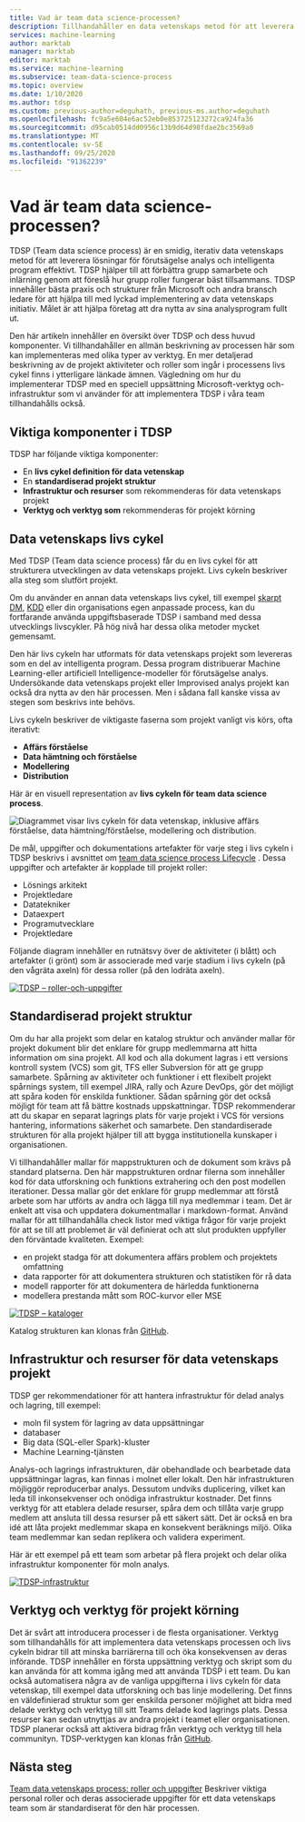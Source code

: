 ```yaml
---
title: Vad är team data science-processen?
description: Tillhandahåller en data vetenskaps metod för att leverera lösningar för förutsägelse analys och intelligenta program.
services: machine-learning
author: marktab
manager: marktab
editor: marktab
ms.service: machine-learning
ms.subservice: team-data-science-process
ms.topic: overview
ms.date: 1/10/2020
ms.author: tdsp
ms.custom: previous-author=deguhath, previous-ms.author=deguhath
ms.openlocfilehash: fc9a5e604e6ac52eb0e853725123272ca924fa36
ms.sourcegitcommit: d95cab0514dd0956c13b9d64d98fdae2bc3569a0
ms.translationtype: MT
ms.contentlocale: sv-SE
ms.lasthandoff: 09/25/2020
ms.locfileid: "91362239"
---
```

# <a name="what-is-the-team-data-science-process"></a>Vad är team data science-processen?

TDSP (Team data science process) är en smidig, iterativ data vetenskaps metod för att leverera lösningar för förutsägelse analys och intelligenta program effektivt. TDSP hjälper till att förbättra grupp samarbete och inlärning genom att föreslå hur grupp roller fungerar bäst tillsammans. TDSP innehåller bästa praxis och strukturer från Microsoft och andra bransch ledare för att hjälpa till med lyckad implementering av data vetenskaps initiativ. Målet är att hjälpa företag att dra nytta av sina analysprogram fullt ut.

Den här artikeln innehåller en översikt över TDSP och dess huvud komponenter. Vi tillhandahåller en allmän beskrivning av processen här som kan implementeras med olika typer av verktyg. En mer detaljerad beskrivning av de projekt aktiviteter och roller som ingår i processens livs cykel finns i ytterligare länkade ämnen. Vägledning om hur du implementerar TDSP med en speciell uppsättning Microsoft-verktyg och-infrastruktur som vi använder för att implementera TDSP i våra team tillhandahålls också.

## <a name="key-components-of-the-tdsp"></a>Viktiga komponenter i TDSP

TDSP har följande viktiga komponenter:

- En **livs cykel definition för data vetenskap**
- En **standardiserad projekt struktur**
- **Infrastruktur och resurser** som rekommenderas för data vetenskaps projekt
- **Verktyg och verktyg som** rekommenderas för projekt körning


## <a name="data-science-lifecycle"></a>Data vetenskaps livs cykel

Med TDSP (Team data science process) får du en livs cykel för att strukturera utvecklingen av data vetenskaps projekt. Livs cykeln beskriver alla steg som slutfört projekt.

Om du använder en annan data vetenskaps livs cykel, till exempel [skarpt DM](https://wikipedia.org/wiki/Cross_Industry_Standard_Process_for_Data_Mining), [KDD](https://wikipedia.org/wiki/Data_mining#Process) eller din organisations egen anpassade process, kan du fortfarande använda uppgiftsbaserade TDSP i samband med dessa utvecklings livscykler. På hög nivå har dessa olika metoder mycket gemensamt. 

Den här livs cykeln har utformats för data vetenskaps projekt som levereras som en del av intelligenta program. Dessa program distribuerar Machine Learning-eller artificiell Intelligence-modeller för förutsägelse analys. Undersökande data vetenskaps projekt eller Improvised analys projekt kan också dra nytta av den här processen. Men i sådana fall kanske vissa av stegen som beskrivs inte behövs.    

Livs cykeln beskriver de viktigaste faserna som projekt vanligt vis körs, ofta iterativt:

* **Affärs förståelse**
* **Data hämtning och förståelse**
* **Modellering**
* **Distribution**

Här är en visuell representation av **livs cykeln för team data science process**. 

![Diagrammet visar livs cykeln för data vetenskap, inklusive affärs förståelse, data hämtning/förståelse, modellering och distribution.](./media/overview/tdsp-lifecycle2.png) 

De mål, uppgifter och dokumentations artefakter för varje steg i livs cykeln i TDSP beskrivs i avsnittet om [team data science process Lifecycle](lifecycle.md) . Dessa uppgifter och artefakter är kopplade till projekt roller:

- Lösnings arkitekt
- Projektledare
- Datatekniker
- Dataexpert
- Programutvecklare
- Projektledare 

Följande diagram innehåller en rutnätsvy över de aktiviteter (i blått) och artefakter (i grönt) som är associerade med varje stadium i livs cykeln (på den vågräta axeln) för dessa roller (på den lodräta axeln). 

[![TDSP – roller-och-uppgifter](./media/overview/tdsp-tasks-by-roles.png)](./media/overview/tdsp-tasks-by-roles.png#lightbox)

## <a name="standardized-project-structure"></a>Standardiserad projekt struktur

Om du har alla projekt som delar en katalog struktur och använder mallar för projekt dokument blir det enklare för grupp medlemmarna att hitta information om sina projekt. All kod och alla dokument lagras i ett versions kontroll system (VCS) som git, TFS eller Subversion för att ge grupp samarbete. Spårning av aktiviteter och funktioner i ett flexibelt projekt spårnings system, till exempel JIRA, rally och Azure DevOps, gör det möjligt att spåra koden för enskilda funktioner. Sådan spårning gör det också möjligt för team att få bättre kostnads uppskattningar. TDSP rekommenderar att du skapar en separat lagrings plats för varje projekt i VCS för versions hantering, informations säkerhet och samarbete. Den standardiserade strukturen för alla projekt hjälper till att bygga institutionella kunskaper i organisationen.

Vi tillhandahåller mallar för mappstrukturen och de dokument som krävs på standard platserna. Den här mappstrukturen ordnar filerna som innehåller kod för data utforskning och funktions extrahering och den post modellen iterationer. Dessa mallar gör det enklare för grupp medlemmar att förstå arbete som har utförts av andra och lägga till nya medlemmar i team. Det är enkelt att visa och uppdatera dokumentmallar i markdown-format. Använd mallar för att tillhandahålla check listor med viktiga frågor för varje projekt för att se till att problemet är väl definierat och att slut produkten uppfyller den förväntade kvaliteten. Exempel:

- en projekt stadga för att dokumentera affärs problem och projektets omfattning
- data rapporter för att dokumentera strukturen och statistiken för rå data
- modell rapporter för att dokumentera de härledda funktionerna
- modellera prestanda mått som ROC-kurvor eller MSE


[![TDSP – kataloger](./media/overview/tdsp-dir-structure.png)](./media/overview/tdsp-dir-structure.png#lightbox)

Katalog strukturen kan klonas från [GitHub](https://github.com/Azure/Azure-TDSP-ProjectTemplate).

## <a name="infrastructure-and-resources-for-data-science-projects"></a>Infrastruktur och resurser för data vetenskaps projekt  

TDSP ger rekommendationer för att hantera infrastruktur för delad analys och lagring, till exempel:

- moln fil system för lagring av data uppsättningar 
- databaser
- Big data (SQL-eller Spark)-kluster 
- Machine Learning-tjänsten 

Analys-och lagrings infrastrukturen, där obehandlade och bearbetade data uppsättningar lagras, kan finnas i molnet eller lokalt. Den här infrastrukturen möjliggör reproducerbar analys. Dessutom undviks duplicering, vilket kan leda till inkonsekvenser och onödiga infrastruktur kostnader. Det finns verktyg för att etablera delade resurser, spåra dem och tillåta varje grupp medlem att ansluta till dessa resurser på ett säkert sätt. Det är också en bra idé att låta projekt medlemmar skapa en konsekvent beräknings miljö. Olika team medlemmar kan sedan replikera och validera experiment.

Här är ett exempel på ett team som arbetar på flera projekt och delar olika infrastruktur komponenter för moln analys.

[![TDSP-infrastruktur](./media/overview/tdsp-analytics-infra.png)](./media/overview/tdsp-analytics-infra.png#lightbox) 


## <a name="tools-and-utilities-for-project-execution"></a>Verktyg och verktyg för projekt körning

Det är svårt att introducera processer i de flesta organisationer. Verktyg som tillhandahålls för att implementera data vetenskaps processen och livs cykeln bidrar till att minska barriärerna till och öka konsekvensen av deras införande. TDSP innehåller en första uppsättning verktyg och skript som du kan använda för att komma igång med att använda TDSP i ett team. Du kan också automatisera några av de vanliga uppgifterna i livs cykeln för data vetenskap, till exempel data utforskning och bas linje modellering. Det finns en väldefinierad struktur som ger enskilda personer möjlighet att bidra med delade verktyg och verktyg till sitt Teams delade kod lagrings plats. Dessa resurser kan sedan utnyttjas av andra projekt i teamet eller organisationen. TDSP planerar också att aktivera bidrag från verktyg och verktyg till hela communityn. TDSP-verktygen kan klonas från [GitHub](https://github.com/Azure/Azure-TDSP-Utilities).


## <a name="next-steps"></a>Nästa steg

[Team data vetenskaps process: roller och uppgifter](https://github.com/Azure/Microsoft-TDSP/blob/master/Docs/roles-tasks.md) Beskriver viktiga personal roller och deras associerade uppgifter för ett data vetenskaps team som är standardiserat för den här processen. 
